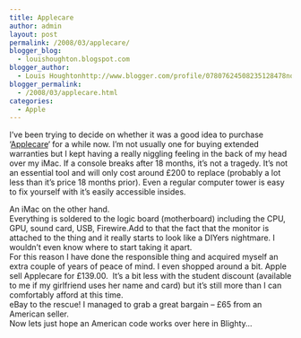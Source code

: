 ```yaml
---
title: Applecare
author: admin
layout: post
permalink: /2008/03/applecare/
blogger_blog:
  - louishoughton.blogspot.com
blogger_author:
  - Louis Houghtonhttp://www.blogger.com/profile/07807624508235128478noreply@blogger.com
blogger_permalink:
  - /2008/03/applecare.html
categories:
  - Apple
---
```

I&#8217;ve been trying to decide on whether it was a good idea to purchase &#8216;[Applecare][1]&#8216; for a while now. I&#8217;m not usually one for buying extended warranties but I kept having a really niggling feeling in the back of my head over my iMac. If a console breaks after 18 months, it&#8217;s not a tragedy. It&#8217;s not an essential tool and will only cost around £200 to replace (probably a lot less than it&#8217;s price 18 months prior). Even a regular computer tower is easy to fix yourself with it&#8217;s easily accessible insides. 

<div>
</div>

<div>
  An iMac on the other hand.
</div>

<div>
</div>

<div>
  Everything is soldered to the logic board (motherboard) including the CPU, GPU, sound card, USB, Firewire.Add to that the fact that the monitor is attached to the thing and it really starts to look like a DIYers nightmare. I wouldn&#8217;t even know where to start taking it apart.
</div>

<div>
</div>

<div>
  For this reason I have done the responsible thing and acquired myself an extra couple of years of peace of mind. I even shopped around a bit. Apple sell Applecare for £139.00.  It&#8217;s a bit less with the student discount (available to me if my girlfriend uses her name and card) but it&#8217;s still more than I can comfortably afford at this time.
</div>

<div>
</div>

<div>
  eBay to the rescue! I managed to grab a great bargain &#8211; £65 from an American seller.
</div>

<div>
</div>

<div>
  Now lets just hope an American code works over here in Blighty&#8230;
</div>

 [1]: http://www.apple.com/support/products/
